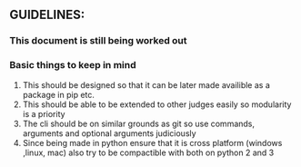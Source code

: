 ## GUIDELINES:
### This document is still being worked out
### Basic things to keep in mind
1. This should be designed so that it can be later made availible as a package in pip etc.  
2. This should be able to be extended to other judges easily so modularity is a priority  
3. The cli should be on similar grounds as git so use commands, arguments and optional arguments judiciously  
4. Since being made in python ensure that it is cross platform (windows ,linux, mac) also try to be compactible with both on python 2 and 3  
